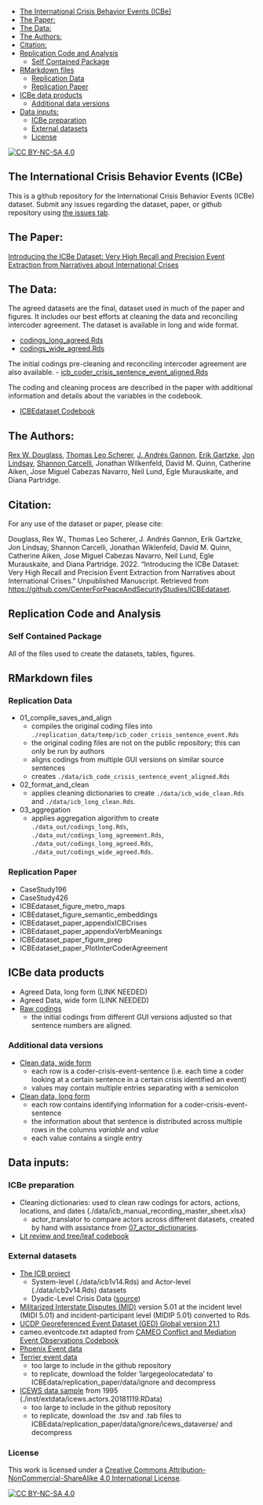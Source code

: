 
  - [The International Crisis Behavior Events
    (ICBe)](#the-international-crisis-behavior-events-icbe)
  - [The Paper:](#the-paper)
  - [The Data:](#the-data)
  - [The Authors:](#the-authors)
  - [Citation:](#citation)
  - [Replication Code and Analysis](#replication-code-and-analysis)
      - [Self Contained Package](#self-contained-package)
  - [RMarkdown files](#rmarkdown-files)
      - [Replication Data](#replication-data)
      - [Replication Paper](#replication-paper)
  - [ICBe data products](#icbe-data-products)
      - [Additional data versions](#additional-data-versions)
  - [Data inputs:](#data-inputs)
      - [ICBe preparation](#icbe-preparation)
      - [External datasets](#external-datasets)
      - [License](#license)

<!-- README.md is generated from README.Rmd. Please edit that file -->

[![CC
BY-NC-SA 4.0](https://img.shields.io/badge/License-CC%20BY--NC--SA%204.0-lightgrey.svg)](http://creativecommons.org/licenses/by-nc-sa/4.0/)

## The International Crisis Behavior Events (ICBe)

This is a github repository for the International Crisis Behavior Events
(ICBe) dataset. Submit any issues regarding the dataset, paper, or
github repository using [the issues
tab](https://github.com/CenterForPeaceAndSecurityStudies/ICBEdataset/issues/new/choose).

## The Paper:

[Introducing the ICBe Dataset: Very High Recall and Precision Event
Extraction from Narratives about International
Crises](https://github.com/CenterForPeaceAndSecurityStudies/ICBEdataset/blob/master/paper/IntroducingICBe_DouglassEtAl_2021_BetaDraft_bookdown.pdf)

## The Data:

The agreed datasets are the final, dataset used in much of the paper and
figures. It includes our best efforts at cleaning the data and
reconciling intercoder agreement. The dataset is available in long and
wide format.

  - [codings\_long\_agreed.Rds](https://github.com/CenterForPeaceAndSecurityStudies/ICBEdataset/blob/master/replication_data/out/codings_long_agreed.Rds)
  - [codings\_wide\_agreed.Rds](https://github.com/CenterForPeaceAndSecurityStudies/ICBEdataset/blob/master/replication_data/out/codings_wide_agreed.Rds)

The initial codings pre-cleaning and reconciling intercoder agreement
are also available. -
[icb\_coder\_crisis\_sentence\_event\_aligned.Rds](https://github.com/CenterForPeaceAndSecurityStudies/ICBEdataset/blob/master/replication_data/out/icb_coder_crisis_sentence_event_aligned.Rds)

The coding and cleaning process are described in the paper with
additional information and details about the variables in the codebook.
- [ICBEdataset
Codebook](https://docs.google.com/document/d/1aJkweohbfIWtNpJw1CmXbeIiK6czbJ5iPyKwiYP1YlU/edit?usp=sharing)

## The Authors:

[Rex W. Douglass](http://www.rexdouglass.com), [Thomas Leo
Scherer](http://tlscherer.com/), [J. Andrés
Gannon](https://jandresgannon.com/), [Erik
Gartzke](http://erikgartzke.com/), [Jon
Lindsay](https://www.jonrlindsay.com/), [Shannon
Carcelli](https://www.shannoncarcelli.com/), Jonathan Wilkenfeld, David
M. Quinn, Catherine Aiken, Jose Miguel Cabezas Navarro, Neil Lund, Egle
Murauskaite, and Diana Partridge.

## Citation:

For any use of the dataset or paper, please cite:

Douglass, Rex W., Thomas Leo Scherer, J. Andrés Gannon, Erik Gartzke,
Jon Lindsay, Shannon Carcelli, Jonathan Wiklenfeld, David M. Quinn,
Catherine Aiken, Jose Miguel Cabezas Navarro, Neil Lund, Egle
Murauskaite, and Diana Partridge. 2022. “Introducing the ICBe Dataset:
Very High Recall and Precision Event Extraction from Narratives about
International Crises.” Unpublished Manuscript. Retrieved from
<https://github.com/CenterForPeaceAndSecurityStudies/ICBEdataset>.

## Replication Code and Analysis

### Self Contained Package

All of the files used to create the datasets, tables, figures.

## RMarkdown files

### Replication Data

  - 01\_compile\_saves\_and\_align
      - compiles the original coding files into
        `./replication_data/temp/icb_coder_crisis_sentence_event.Rds`
      - the original coding files are not on the public repository; this
        can only be run by authors
      - aligns codings from multiple GUI versions on similar source
        sentences
      - creates `./data/icb_code_crisis_sentence_event_aligned.Rds`
  - 02\_format\_and\_clean
      - applies cleaning dictionaries to create
        `./data/icb_wide_clean.Rds` and `./data/icb_long_clean.Rds`.
  - 03\_aggregation
      - applies aggregation algorithm to create
        `./data_out/codings_long.Rds`,
        `./data_out/codings_long_agreement.Rds`,
        `./data_out/codings_long_agreed.Rds`,
        `./data_out/codings_wide_agreed.Rds`.

### Replication Paper

  - CaseStudy196
  - CaseStudy426
  - ICBEdataset\_figure\_metro\_maps
  - ICBEdataset\_figure\_semantic\_embeddings
  - ICBEdataset\_paper\_appendixICBCrises
  - ICBEdataset\_paper\_appendixVerbMeanings
  - ICBEdataset\_paper\_figure\_prep
  - ICBEdataset\_paper\_PlotInterCoderAgreement

## ICBe data products

  - Agreed Data, long form (LINK NEEDED)
  - Agreed Data, wide form (LINK NEEDED)
  - [Raw
    codings](https://github.com/CenterForPeaceAndSecurityStudies/ICBEdataset/raw/master/data/icb_coder_crisis_sentence_event_aligned.Rds)
      - the initial codings from different GUI versions adjusted so that
        sentence numbers are aligned.

### Additional data versions

  - [Clean data, wide
    form](https://github.com/CenterForPeaceAndSecurityStudies/ICBEdataset/raw/master/data/icb_wide_clean.Rds)
      - each row is a coder-crisis-event-sentence (i.e. each time a
        coder looking at a certain sentence in a certain crisis
        identified an event)
      - values may contain multiple entries separating with a semicolon
  - [Clean data, long
    form](https://github.com/CenterForPeaceAndSecurityStudies/ICBEdataset/raw/master/data/icb_long_clean.Rds)
      - each row contains identifying information for a
        coder-crisis-event-sentence
      - the information about that sentence is distributed across
        multiple rows in the columns *variable* and *value*
      - each value contains a single entry

## Data inputs:

### ICBe preparation

  - Cleaning dictionaries: used to clean raw codings for actors,
    actions, locations, and dates
    (./data/icb\_manual\_recording\_master\_sheet.xlsx)
      - actor\_translator to compare actors across different datasets,
        created by hand with assistance from
        [07\_actor\_dictionaries](https://centerforpeaceandsecuritystudies.github.io/ICBEdataset/07_actor_dictionaries.html).
  - [Lit review and tree/leaf
    codebook](https://docs.google.com/spreadsheets/d/10tZGzjYgmvrbgQTV3oadVEV8m1LxLEDJEq9pzqq90Fc/edit#gid=1604363724)

### External datasets

  - [The ICB project](https://sites.duke.edu/icbdata/)
      - System-level (./data/icb1v14.Rds) and Actor-level
        (./data/icb2v14.Rds) datasets
      - Dyadic-Level Crisis Data
        ([source](https://sites.duke.edu/icbdata/data-collections/))
  - [Militarized Interstate Disputes
    (MID)](https://correlatesofwar.org/data-sets/MIDs) version 5.01 at
    the incident level (MIDI 5.01) and incident-participant level (MIDIP
    5.01) converted to Rds.
  - [UCDP Georeferenced Event Dataset (GED) Global
    version 21.1](https://ucdp.uu.se/downloads/index.html#ged_global)
  - cameo.eventcode.txt adapted from [CAMEO Conflict and Mediation Event
    Observations
    Codebook](https://parusanalytics.com/eventdata/cameo.dir/CAMEO.09b6.pdf)
  - [Phoenix Event
    data](https://databank.illinois.edu/datasets/IDB-2796521)
  - [Terrier event data](https://osf.io/4m2u7/files/)
      - too large to include in the github repository
      - to replicate, download the folder ‘largegeolocatedata’ to
        ICBEdata/replication\_paper/data/ignore and decompress
  - [ICEWS data
    sample](https://dataverse.harvard.edu/dataset.xhtml?persistentId=doi:10.7910/DVN/28075&version=30.0)
    from 1995 (./inst/extdata/icews.actors.20181119.RData)
      - too large to include in the github repository
      - to replicate, download the .tsv and .tab files to
        ICBEdata/replication\_paper/data/ignore/icews\_dataverse/ and
        decompress

### License

This work is licensed under a [Creative Commons
Attribution-NonCommercial-ShareAlike 4.0 International
License](http://creativecommons.org/licenses/by-nc-sa/4.0/).

[![CC
BY-NC-SA 4.0](https://licensebuttons.net/l/by-nc-sa/4.0/88x31.png)](http://creativecommons.org/licenses/by-nc-sa/4.0/)
